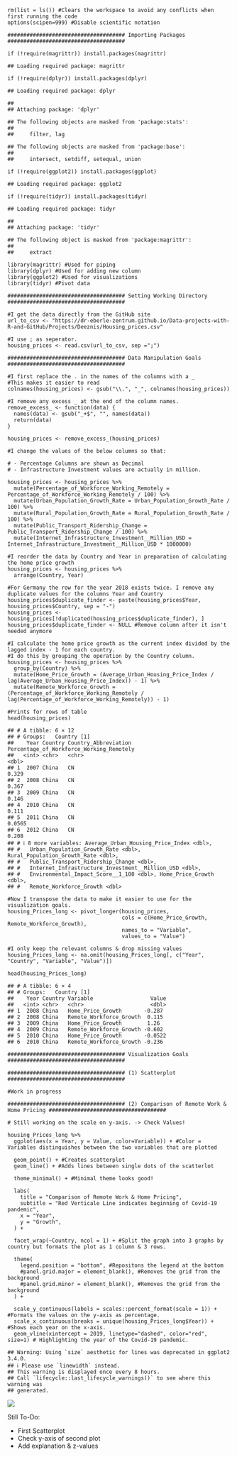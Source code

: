     rm(list = ls()) #Clears the workspace to avoid any conflicts when first running the code
    options(scipen=999) #Disable scientific notation

    ##################################### Importing Packages #####################################

    if (!require(magrittr)) install.packages(magrittr)

    ## Loading required package: magrittr

    if (!require(dplyr)) install.packages(dplyr)

    ## Loading required package: dplyr

    ## 
    ## Attaching package: 'dplyr'

    ## The following objects are masked from 'package:stats':
    ## 
    ##     filter, lag

    ## The following objects are masked from 'package:base':
    ## 
    ##     intersect, setdiff, setequal, union

    if (!require(ggplot2)) install.packages(ggplot)

    ## Loading required package: ggplot2

    if (!require(tidyr)) install.packages(tidyr)

    ## Loading required package: tidyr

    ## 
    ## Attaching package: 'tidyr'

    ## The following object is masked from 'package:magrittr':
    ## 
    ##     extract

    library(magrittr) #Used for piping
    library(dplyr) #Used for adding new column  
    library(ggplot2) #Used for visualizations
    library(tidyr) #Pivot data

    ##################################### Setting Working Directory #####################################

    #I get the data directly from the GitHub site
    url_to_csv <- "https://dr-eberle-zentrum.github.io/Data-projects-with-R-and-GitHub/Projects/Deeznis/Housing_prices.csv"

    #I use ; as seperator.
    housing_prices <- read.csv(url_to_csv, sep =";")

    ##################################### Data Manipulation Goals #####################################

    #I first replace the . in the names of the columns with a _
    #This makes it easier to read
    colnames(housing_prices) <- gsub("\\.", "_", colnames(housing_prices))

    #I remove any excess _ at the end of the column names.
    remove_excess_ <- function(data) {
      names(data) <- gsub("_+$", "", names(data))
      return(data)
    }

    housing_prices <- remove_excess_(housing_prices)

    #I change the values of the below columns so that:

    # - Percentage Columns are shown as Decimal
    # - Infrastructure Investment values are actually in million. 

    housing_prices <- housing_prices %>%
      mutate(Percentage_of_Workforce_Working_Remotely = Percentage_of_Workforce_Working_Remotely / 100) %>%
      mutate(Urban_Population_Growth_Rate = Urban_Population_Growth_Rate / 100) %>%
      mutate(Rural_Population_Growth_Rate = Rural_Population_Growth_Rate / 100) %>%
      mutate(Public_Transport_Ridership_Change = Public_Transport_Ridership_Change / 100) %>%
      mutate(Internet_Infrastructure_Investment__Million_USD = Internet_Infrastructure_Investment__Million_USD * 1000000)

    #I reorder the data by Country and Year in preparation of calculating the home price growth
    housing_prices <- housing_prices %>%
      arrange(Country, Year)

    #For Germany the row for the year 2018 exists twice. I remove any duplicate values for the columns Year and Country
    housing_prices$duplicate_finder <- paste(housing_prices$Year, housing_prices$Country, sep = "-")
    housing_prices <- housing_prices[!duplicated(housing_prices$duplicate_finder), ]
    housing_prices$duplicate_finder <- NULL #Remove column after it isn't needed anymore

    #I calculate the home price growth as the current index divided by the lagged index - 1 for each country.
    #I do this by grouping the operation by the Country column.
    housing_prices <- housing_prices %>% 
      group_by(Country) %>% 
      mutate(Home_Price_Growth = (Average_Urban_Housing_Price_Index / lag(Average_Urban_Housing_Price_Index)) - 1) %>%
      mutate(Remote_Workforce_Growth = (Percentage_of_Workforce_Working_Remotely / lag(Percentage_of_Workforce_Working_Remotely)) - 1)

    #Prints for rows of table
    head(housing_prices)

    ## # A tibble: 6 × 12
    ## # Groups:   Country [1]
    ##    Year Country Country_Abbreviation Percentage_of_Workforce_Working_Remotely
    ##   <int> <chr>   <chr>                                                   <dbl>
    ## 1  2007 China   CN                                                     0.329 
    ## 2  2008 China   CN                                                     0.367 
    ## 3  2009 China   CN                                                     0.146 
    ## 4  2010 China   CN                                                     0.111 
    ## 5  2011 China   CN                                                     0.0565
    ## 6  2012 China   CN                                                     0.208 
    ## # ℹ 8 more variables: Average_Urban_Housing_Price_Index <dbl>,
    ## #   Urban_Population_Growth_Rate <dbl>, Rural_Population_Growth_Rate <dbl>,
    ## #   Public_Transport_Ridership_Change <dbl>,
    ## #   Internet_Infrastructure_Investment__Million_USD <dbl>,
    ## #   Environmental_Impact_Score__1_100 <dbl>, Home_Price_Growth <dbl>,
    ## #   Remote_Workforce_Growth <dbl>

    #Now I transpose the data to make it easier to use for the visualization goals.
    housing_Prices_long <- pivot_longer(housing_prices, 
                                        cols = c(Home_Price_Growth, Remote_Workforce_Growth), 
                                        names_to = "Variable",
                                        values_to = "Value")

    #I only keep the relevant columns & drop missing values
    housing_Prices_long <- na.omit(housing_Prices_long[, c("Year", "Country", "Variable", "Value")])

    head(housing_Prices_long)

    ## # A tibble: 6 × 4
    ## # Groups:   Country [1]
    ##    Year Country Variable                  Value
    ##   <int> <chr>   <chr>                     <dbl>
    ## 1  2008 China   Home_Price_Growth       -0.287 
    ## 2  2008 China   Remote_Workforce_Growth  0.115 
    ## 3  2009 China   Home_Price_Growth        1.26  
    ## 4  2009 China   Remote_Workforce_Growth -0.602 
    ## 5  2010 China   Home_Price_Growth       -0.0522
    ## 6  2010 China   Remote_Workforce_Growth -0.236

    ##################################### Visualization Goals #####################################

    ##################################### (1) Scatterplot #####################################

    #Work in progress

    ##################################### (2) Comparison of Remote Work & Home Pricing #####################################

    # Still working on the scale on y-axis. -> Check Values! 

    housing_Prices_long %>%
      ggplot(aes(x = Year, y = Value, color=Variable)) + #Color = Variables distinguishes between the two variables that are plotted
      
      geom_point() + #Creates scatterplot
      geom_line() + #Adds lines between single dots of the scatterlot
      
      theme_minimal() + #Minimal theme looks good!
      
      labs(
        title = "Comparison of Remote Work & Home Pricing",
        subtitle = "Red Verticale Line indicates beginning of Covid-19 pandemic",
        x = "Year",
        y = "Growth",
      ) +
      
      facet_wrap(~Country, ncol = 1) + #Split the graph into 3 graphs by country but formats the plot as 1 column & 3 rows.
      
      theme(
        legend.position = "bottom", #Repositons the legend at the bottom
        #panel.grid.major = element_blank(), #Removes the grid from the background
        #panel.grid.minor = element_blank(), #Removes the grid from the background
      ) + 
      
      scale_y_continuous(labels = scales::percent_format(scale = 1)) + #Formats the values on the y-axis as percentage.
      scale_x_continuous(breaks = unique(housing_Prices_long$Year)) +  #Shows each year on the x-axis. 
      geom_vline(xintercept = 2019, linetype="dashed", color="red", size=1) # Highlighting the year of the Covid-19 pandemic.

    ## Warning: Using `size` aesthetic for lines was deprecated in ggplot2 3.4.0.
    ## ℹ Please use `linewidth` instead.
    ## This warning is displayed once every 8 hours.
    ## Call `lifecycle::last_lifecycle_warnings()` to see where this warning was
    ## generated.

![](Maurice_files/figure-markdown_strict/unnamed-chunk-1-1.png)

Still To-Do:

-   First Scatterplot
-   Check y-axis of second plot
-   Add explanation & z-values
